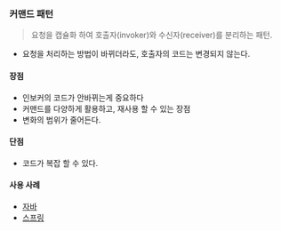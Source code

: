 ### 커맨드 패턴
> 요청을 캡슐화 하여 호출자(invoker)와 수신자(receiver)를 분리하는 패턴.

- 요청을 처리하는 방법이 바뀌더라도, 호출자의 코드는 변경되지 않는다.


#### 장점
- 인보커의 코드가 안바뀌는게 중요하다
- 커맨드를 다양하게 활용하고, 재사용 할 수 있는 장점
- 변화의 범위가 줄어든다.

#### 단점
- 코드가 복잡 할 수 있다.

#### 사용 사례
- [자바](./java/CommandInJava.java)
- [스프링](./java/CommandInSpring.java)